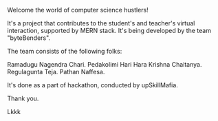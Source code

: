 Welcome the world of computer science hustlers!

It's a project that contributes to the student's and teacher's virtual interaction, supported by MERN stack. It's being developed by the team "byteBenders".

The team consists of the following folks:

Ramadugu Nagendra Chari.
Pedakolimi Hari Hara Krishna Chaitanya.
Regulagunta Teja.
Pathan Naffesa.

It's done as a part of hackathon, conducted by upSkillMafia.

Thank you.

Lkkk
